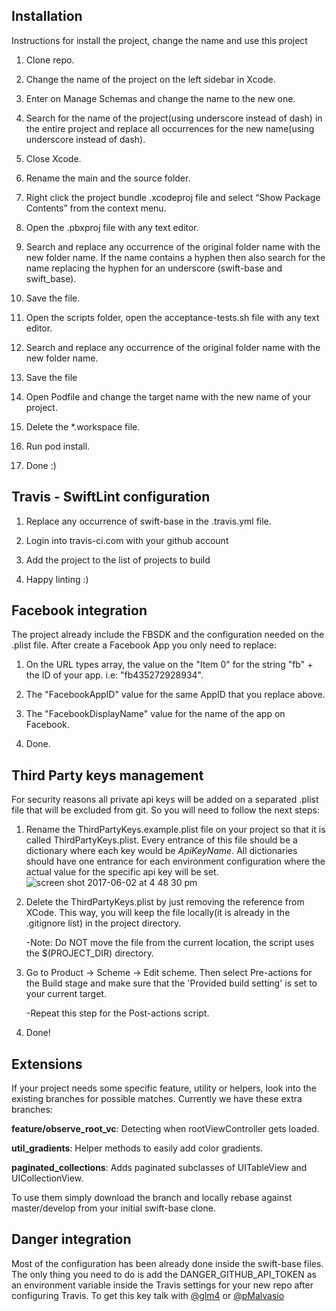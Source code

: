 ## Installation

Instructions for install the project, change the name and use this project

1) Clone repo. 

2) Change the name of the project on the left sidebar in Xcode. 

3) Enter on Manage Schemas and change the name to the new one. 

4) Search for the name of the project(using underscore instead of dash) in the entire project and replace all occurrences for the new name(using underscore instead of dash).

5) Close Xcode. 

6) Rename the main and the source folder. 

7) Right click the project bundle .xcodeproj file and select “Show Package Contents” from the context menu. 

8) Open the .pbxproj file with any text editor. 

9) Search and replace any occurrence of the original folder name with the new folder name. If the name contains a hyphen then also search for the name replacing the hyphen for an underscore (swift-base and swift_base). 

10) Save the file.

11) Open the scripts folder, open the acceptance-tests.sh file with any text editor.

12) Search and replace any occurrence of the original folder name with the new folder name. 

13) Save the file 

14) Open Podfile and change the target name with the new name of your project.

15) Delete the *.workspace file. 

16) Run pod install. 

17) Done :)


## Travis - SwiftLint configuration

1) Replace any occurrence of swift-base in the .travis.yml file.

2) Login into travis-ci.com with your github account

3) Add the project to the list of projects to build

4) Happy linting :)

## Facebook integration

The project already include the FBSDK and the configuration needed on the .plist file. After create a Facebook App you only need to replace:

1) On the URL types array, the value on the "Item 0" for the string "fb" + the ID of your app. i.e: "fb435272928934".

2) The "FacebookAppID" value for the same AppID that you replace above.

3) The "FacebookDisplayName" value for the name of the app on Facebook.

4) Done.

## Third Party keys management 

For security reasons all private api keys will be added on a separated .plist file that will be excluded from git. So you will need to follow the next steps:

1) Rename the ThirdPartyKeys.example.plist file on your project so that it is called ThirdPartyKeys.plist.
  Every entrance of this file should be a dictionary where each key would be *ApiKeyName*. 
  All dictionaries should have one entrance for each environment configuration where the actual value for the specific api key will be set.
  ![screen shot 2017-06-02 at 4 48 30 pm](https://cloud.githubusercontent.com/assets/16453725/26742399/e39db67a-47b3-11e7-9ce6-fd2c894748dd.png)

2) Delete the ThirdPartyKeys.plist by just removing the reference from XCode. This way, you will keep the file locally(it is already in the .gitignore list) in the project directory.

    -Note: Do NOT move the file from the current location, the script uses the $(PROJECT_DIR) directory.

3) Go to Product -> Scheme -> Edit scheme. Then select Pre-actions for the Build stage and make sure that the 'Provided build setting' is set to your current target.
    
    -Repeat this step for the Post-actions script. 

4) Done!

## Extensions

If your project needs some specific feature, utility or helpers, look into the existing branches for possible matches. 
Currently we have these extra branches:

**feature/observe_root_vc**: Detecting when rootViewController gets loaded.

**util_gradients**: Helper methods to easily add color gradients.

**paginated_collections**: Adds paginated subclasses of UITableView and UICollectionView.

To use them simply download the branch and locally rebase against master/develop from your initial swift-base clone.

## Danger integration

Most of the configuration has been already done inside the swift-base files. The only thing you need to do is add the DANGER_GITHUB_API_TOKEN as an environment variable inside the Travis settings for your new repo after configuring Travis. To get this key talk with [@glm4](https://github.com/glm4) or [@pMalvasio](https://github.com/pmalvasio)
